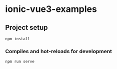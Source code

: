 # ionic-vue3-examples

## Project setup
```
npm install
```

### Compiles and hot-reloads for development
```
npm run serve
```
